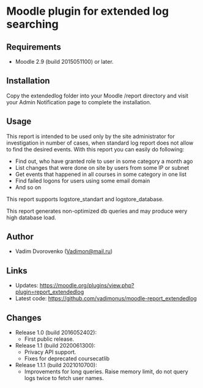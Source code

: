 Moodle plugin for extended log searching
========================================

Requirements
------------
- Moodle 2.9 (build 2015051100) or later.

Installation
------------
Copy the extendedlog folder into your Moodle /report directory and visit your Admin Notification page to complete the installation.

Usage
-----
This report is intended to be used only by the site administrator for investigation in number of cases, 
when standard log report does not allow to find the desired events. With this report you can easily do
following:

- Find out, who have granted role to user in some category a month ago
- List changes that were done on site by users from some IP or subnet
- Get events that happened in all courses in some category in one list
- Find failed logons for users using some email domain
- And so on

This report supports logstore_standart and logstore_database.

This report generates non-optimized db queries and may produce wery high database load.


Author
------
- Vadim Dvorovenko (Vadimon@mail.ru)

Links
-----
- Updates: https://moodle.org/plugins/view.php?plugin=report_extendedlog
- Latest code: https://github.com/vadimonus/moodle-report_extendedlog

Changes
-------
- Release 1.0 (build 2016052402):
    - First public release.
- Release 1.1 (build 2020061300):
    - Privacy API support.
    - Fixes for deprecated coursecatlib
- Release 1.1.1 (build 2021010700):
    - Improvements for long queries. Raise memory limit, do not query logs twice to fetch user names.
